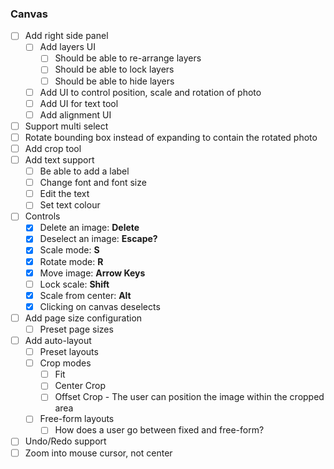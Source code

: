 ### Canvas

- [ ] Add right side panel
	- [ ] Add layers UI
		- [ ] Should be able to re-arrange layers
		- [ ] Should be able to lock layers
		- [ ] Should be able to hide layers
	- [ ] Add UI to control position, scale and rotation of photo
	- [ ] Add UI for text tool
	- [ ] Add alignment UI
- [ ] Support multi select
- [ ]  Rotate bounding box instead of expanding to contain the rotated photo
- [ ] Add crop tool
- [ ] Add text support
	- [ ] Be able to add a label
	- [ ] Change font and font size
	- [ ] Edit the text
	- [ ] Set text colour
- [ ] Controls
	- [x] Delete an image: **Delete**
	- [x] Deselect an image: **Escape?**
	- [x] Scale mode: **S**
	- [x] Rotate mode: **R**
	- [x] Move image: **Arrow Keys**
	- [ ] Lock scale: **Shift**
	- [x] Scale from center: **Alt**
	- [x] Clicking on canvas deselects
- [ ] Add page size configuration
	- [ ] Preset page sizes
- [ ] Add auto-layout
	- [ ] Preset layouts
	- [ ] Crop modes
		- [ ] Fit
		- [ ] Center Crop
		- [ ] Offset Crop - The user can position the image within the cropped area
	- [ ] Free-form layouts
		- [ ] How does a user go between fixed and free-form?
- [ ] Undo/Redo support
- [ ] Zoom into mouse cursor, not center